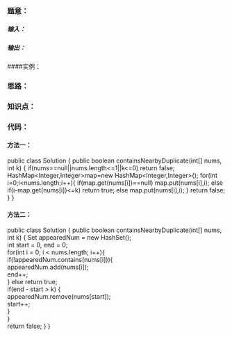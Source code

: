 ### 题意：

##### 输入：
##### 输出：
####实例：

### 思路：

### 知识点：

### 代码：
#### 方法一：
public class Solution {
    public boolean containsNearbyDuplicate(int[] nums, int k) {
        if(nums==null||nums.length<=1||k<=0)
            return false;
        HashMap<Integer,Integer>map=new HashMap<Integer,Integer>();
        for(int i=0;i<nums.length;i++){
            if(map.get(nums[i])==null)
                map.put(nums[i],i);
            else if(i-map.get(nums[i])<=k)
                    return true;
                 else
                    map.put(nums[i],i);
        }
        return false;
    }
}

#### 方法二：
public class Solution {
    public boolean containsNearbyDuplicate(int[] nums, int k) {
        Set<Integer> appearedNum = new HashSet<Integer>();  
        int start = 0, end = 0;  
        for(int i = 0; i < nums.length; i++){  
            if(!appearedNum.contains(nums[i])){  
                appearedNum.add(nums[i]);  
                end++;  
            } else return true;  
            if(end - start  > k) {  
                appearedNum.remove(nums[start]);  
                start++;  
            }  
        }  
        return false; 
    }
}


